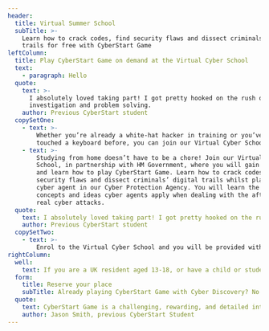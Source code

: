 ```yaml
---
header:
  title: Virtual Summer School
  subTitle: >-
    Learn how to crack codes, find security flaws and dissect criminals digital
    trails for free with CyberStart Game
leftColumn:
  title: Play CyberStart Game on demand at the Virtual Cyber School
  text:
    - paragraph: Hello
  quote:
    text: >-
      I absolutely loved taking part! I got pretty hooked on the rush of
      investigation and problem solving.
    author: Previous CyberStart student
  copySetOne:
    - text: >-
        Whether you’re already a white-hat hacker in training or you’ve never
        touched a keyboard before, you can join our Virtual Cyber School.
    - text: >-
        Studying from home doesn’t have to be a chore! Join our Virtual Cyber
        School, in partnership with HM Government, where you will gain access to
        and learn how to play CyberStart Game. Learn how to crack codes, find
        security flaws and dissect criminals’ digital trails whilst playing as a
        cyber agent in our Cyber Protection Agency. You will learn the essential
        concepts and ideas cyber agents apply when dealing with the aftermath of
        real cyber attacks.
  quote:
    text: I absolutely loved taking part! I got pretty hooked on the rush of investigation and problem solving.
    author: Previous CyberStart student
  copySetTwo:
    - text: >-
        Enrol to the Virtual Cyber School and you will be provided with a FREE CyberStart Game license. With this, you'll be able to explore and have a go at over 200 cyber security challenges. Plus, you will be invited to join cyber security expert, James Lyne, for live webinars where he will use CyberStart Game to teach security disciplines such as digital forensics, cryptography and Linux.
rightColumn:
  well:
    text: If you are a UK resident aged 13-18, or have a child or student in this age bracket and are interested in applying for a FREE CyberStart Game license, please enter your details below and we will email you when our application stage opens shortly. Places are limited so make sure you reserve your place today!
  form:
    title: Reserve your place
    subTitle: Already playing CyberStart Game with Cyber Discovery? No need to apply. We'll be extending your access over summer!
  quote:
    text: CyberStart Game is a challenging, rewarding, and detailed intro to hacking, programming, and forensics.
    author: Jason Smith, previous CyberStart Student
---
```

